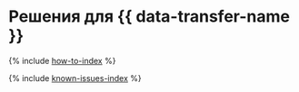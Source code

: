 # Решения для {{ data-transfer-name }}

{% include [how-to-index](how-to/index.md) %}

{% include [known-issues-index](known-issues/index.md) %}